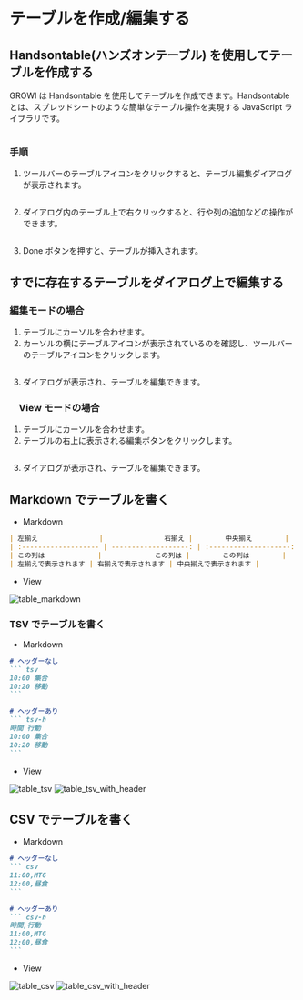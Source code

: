 # テーブルを作成/編集する

## Handsontable(ハンズオンテーブル) を使用してテーブルを作成する

GROWI は Handsontable を使用してテーブルを作成できます。Handsontable とは、スプレッドシートのような簡単なテーブル操作を実現する JavaScript ライブラリです。

<img :src="$withBase('/assets/images/table.png')" alt="">

### 手順

1. ツールバーのテーブルアイコンをクリックすると、テーブル編集ダイアログが表示されます。

  <img :src="$withBase('/assets/images/table_button.png')" alt="">

2. ダイアログ内のテーブル上で右クリックすると、行や列の追加などの操作ができます。

  <img :src="$withBase('/assets/images/insert_columns.png')" alt="">

3. Done ボタンを押すと、テーブルが挿入されます。

## すでに存在するテーブルをダイアログ上で編集する

### 編集モードの場合

1. テーブルにカーソルを合わせます。
2. カーソルの横にテーブルアイコンが表示されているのを確認し、ツールバーのテーブルアイコンをクリックします。

  <img :src="$withBase('/assets/images/edit_exists_table.png')" alt="">

3. ダイアログが表示され、テーブルを編集できます。

### 　View モードの場合

1. テーブルにカーソルを合わせます。
2. テーブルの右上に表示される編集ボタンをクリックします。

  <img :src="$withBase('/assets/images/edit_exists_table_view.png')" alt="">

3. ダイアログが表示され、テーブルを編集できます。

## Markdown でテーブルを書く

- Markdown

```markdown
| 左揃え               |               右揃え |        中央揃え        |
| :------------------- | -------------------: | :--------------------: |
| この列は             |             この列は |        この列は        |
| 左揃えで表示されます | 右揃えで表示されます | 中央揃えで表示されます |
```

- View

<img :src="$withBase('/assets/images/ja/table_markdown.png')" alt="table_markdown">

### TSV でテーブルを書く

- Markdown

````markdown
# ヘッダーなし
``` tsv
10:00 集合
10:20 移動
```

# ヘッダーあり
``` tsv-h
時間 行動
10:00 集合
10:20 移動
```
````

- View

<img :src="$withBase('/assets/images/ja/table_tsv.png')" alt="table_tsv">

<img :src="$withBase('/assets/images/ja/table_tsv_with_header.png')" alt="table_tsv_with_header">

## CSV でテーブルを書く

- Markdown

````markdown
# ヘッダーなし
``` csv
11:00,MTG
12:00,昼食
```

# ヘッダーあり
``` csv-h
時間,行動
11:00,MTG
12:00,昼食
```
````

- View

<img :src="$withBase('/assets/images/ja/table_csv.png')" alt="table_csv">

<img :src="$withBase('/assets/images/ja/table_csv_with_header.png')" alt="table_csv_with_header">
